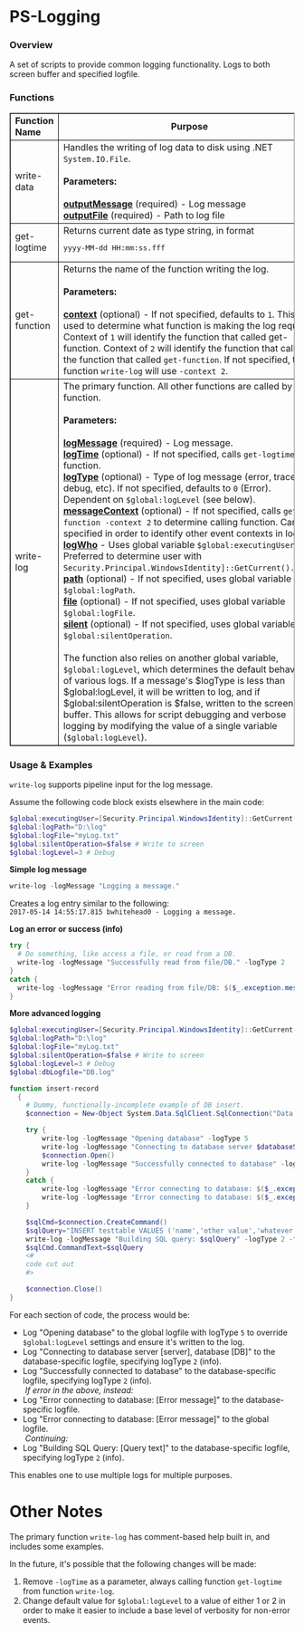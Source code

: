 # PS-Logging

### Overview

A set of scripts to provide common logging functionality. Logs to both screen buffer and specified logfile.

### Functions


<table border="1" style="border-collapse: collapse; border-style:solid;">
	<tr>
		<td width="200" style="border: 1px solid black;"><strong>Function Name</strong></td>
		<td align="center" style="border: 1px solid black;"><strong>Purpose</strong></td>
	</tr>
	<tr>
		<td align="left" style="border: 1px solid black;">write-data</td>
		<td align="left" style="border: 1px solid black;">Handles the writing of log data to disk using .NET <code>System.IO.File</code>.
			<br>
			<br>
			<strong>Parameters:</strong>
			<br>
			<br>
			<strong style="text-decoration: underline;">outputMessage</strong> (required) - Log message
			<br>
			<strong style="text-decoration: underline;">outputFile</strong> (required) - Path to log file</td>
	</tr>
	<tr>
		<td align="left" style="border: 1px solid black;">get-logtime</td>
		<td align="left" style="border: 1px solid black;">Returns current date as type string, in format <pre>yyyy-MM-dd HH:mm:ss.fff</pre></td>
	</tr>
	<tr>
		<td align="left" style="border: 1px solid black;">get-function</td>
		<td align="left" style="border: 1px solid black;">Returns the name of the function writing the log.
			<br>
			<br>
			<strong>Parameters:</strong>
			<br>
			<br>
			<strong style="text-decoration: underline;">context</strong> (optional) - If not specified, defaults to <code>1</code>. This is used to determine what function is making the log request. Context of <code>1</code> will identify the function that called get-function. Context of <code>2</code> will identify the function that called the function that called <code>get-function</code>. If not specified, the function <code>write-log</code> will use <code>-context 2</code>.</td>
	</tr>
	<tr>
		<td align="left" style="border: 1px solid black;">write-log</td>
		<td align="left" style="border: 1px solid black;">The primary function. All other functions are called by this function.
			<br>
			<br>
			<strong>Parameters:</strong>
			<br>
			<br>
			<strong style="text-decoration: underline;">logMessage</strong> (required) - Log message.
			<br>
			<strong style="text-decoration: underline;">logTime</strong> (optional) - If not specified, calls <code>get-logtime</code> function.
			<br>
			<strong style="text-decoration: underline;">logType</strong> (optional) - Type of log message (error, trace, debug, etc). If not specified, defaults to <code>0</code> (Error). Dependent on <code>$global:logLevel</code> (see below).
			<br>
			<strong style="text-decoration: underline;">messageContext</strong> (optional) - If not specified, calls <code>get-function -context 2</code> to determine calling function. Can be specified in order to identify other event contexts in log.
			<br>
			<strong style="text-decoration: underline;">logWho</strong> - Uses global variable <code>$global:executingUser</code>. Preferred to determine user with <code>Security.Principal.WindowsIdentity]::GetCurrent().Name</code>.
			<br>
			<strong style="text-decoration: underline;">path</strong> (optional) - If not specified, uses global variable <code>$global:logPath</code>.
			<br>
			<strong style="text-decoration: underline;">file</strong> (optional) - If not specified, uses global variable <code>$global:logFile</code>.
			<br>
			<strong style="text-decoration: underline;">silent</strong> (optional) - If not specified, uses global variable <code>$global:silentOperation</code>.
			<br>
			<br>
			The function also relies on another global variable, <code>$global:logLevel</code>, which determines the default behavior of various logs. If a message's $logType is less than $global:logLevel, it will be written to log, and if $global:silentOperation is $false, written to the screen buffer. This allows for script debugging and verbose logging by modifying the value of a single variable (<code>$global:logLevel</code>).</td>
	</tr>
</table>


### Usage & Examples

`write-log` supports pipeline input for the log message.

Assume the following code block exists elsewhere in the main code:

```Powershell
$global:executingUser=[Security.Principal.WindowsIdentity]::GetCurrent().Name
$global:logPath="D:\log"
$global:logFile="myLog.txt"
$global:silentOperation=$false # Write to screen
$global:logLevel=3 # Debug
```

**Simple log message**

```Powershell
write-log -logMessage "Logging a message."
```

Creates a log entry similar to the following:  
   `2017-05-14 14:55:17.815 bwhitehead0 - Logging a message.`

**Log an error or success (info)**

```Powershell
try {
  # Do something, like access a file, or read from a DB.
  write-log -logMessage "Successfully read from file/DB." -logType 2
}
catch {
  write-log -logMessage "Error reading from file/DB: $($_.exception.message)"
}
```

**More advanced logging**

```Powershell
$global:executingUser=[Security.Principal.WindowsIdentity]::GetCurrent().Name
$global:logPath="D:\log"
$global:logFile="myLog.txt"
$global:silentOperation=$false # Write to screen
$global:logLevel=3 # Debug
$global:dbLogfile="DB.log"

function insert-record
  {
    # Dummy, functionally-incomplete example of DB insert.
    $connection = New-Object System.Data.SqlClient.SqlConnection("Data Source=$databaseServer; Initial Catalog=$databaseName; Integrated Security=SSPI")

    try {
        write-log -logMessage "Opening database" -logType 5
        write-log -logMessage "Connecting to database server $databaseServer, database $databaseName" -logType 2 -file $global:dbLogFile 
        $connection.Open()
        write-log -logMessage "Successfully connected to database" -logType 2 -file $global:dbLogFile 
    }
    catch {
        write-log -logMessage "Error connecting to database: $($_.exception.message)" -file $global:dbLogFile 
        write-log -logMessage "Error connecting to database: $($_.exception.message)"
    }

    $sqlCmd=$connection.CreateCommand()
    $sqlQuery="INSERT testtable VALUES ('name','other value','whatever')"
    write-log -logMessage "Building SQL query: $sqlQuery" -logType 2 -file $global:dbLogFile
    $sqlCmd.CommandText=$sqlQuery
    <#
    code cut out
    #>

    $connection.Close()
}
```
For each section of code, the process would be:
* Log "Opening database" to the global logfile with logType `5` to override `$global:logLevel` settings and ensure it's written to the log.
* Log "Connecting to database server [server], database [DB]" to the database-specific logfile, specifying logType `2` (info).
* Log "Successfully connected to database" to the database-specific logfile, specifying logType `2` (info).  
&nbsp;*If error in the above, instead:*
* Log "Error connecting to database: [Error message]" to the database-specific logfile.
* Log "Error connecting to database: [Error message]" to the global logfile.  
&nbsp;*Continuing:*
* Log "Building SQL Query: [Query text]" to the database-specific logfile, specifying logType `2` (info).

This enables one to use multiple logs for multiple purposes.


# Other Notes

The primary function `write-log` has comment-based help built in, and includes some examples.

In the future, it's possible that the following changes will be made:
1. Remove `-logTime` as a parameter, always calling function `get-logtime` from function `write-log`.
2. Change default value for `$global:logLevel` to a value of either 1 or 2 in order to make it easier to include a base level of verbosity for non-error events.
